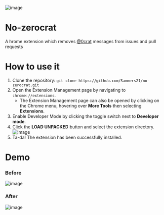 ![image](https://user-images.githubusercontent.com/16746106/87172361-cf049880-c2dc-11ea-9be2-7695149e0906.png)

# No-zerocrat
A hrome extension which removes [@0crat](https://github.com/0crat) messages from issues and pull requests

# How to use it

1. Clone the repository: `git clone https://github.com/Sammers21/no-zerocrat.git`
2. Open the Extension Management page by navigating to `chrome://extensions`.
    * The Extension Management page can also be opened by clicking on the Chrome menu, hovering over __More Tools__ then selecting __Extensions__.
3. Enable Developer Mode by clicking the toggle switch next to __Developer mode__.
4. Click the __LOAD UNPACKED__ button and select the extension directory.
![image](https://user-images.githubusercontent.com/16746106/87173749-e3e22b80-c2de-11ea-8ea6-6664c6555c88.png)
5. Ta-da! The extension has been successfully installed.


# Demo

### Before 
![image](https://user-images.githubusercontent.com/16746106/87174503-ea24d780-c2df-11ea-88df-e2f62bb92408.png)

### After
![image](https://user-images.githubusercontent.com/16746106/87174675-353eea80-c2e0-11ea-94e9-6f1abf06613b.png)

